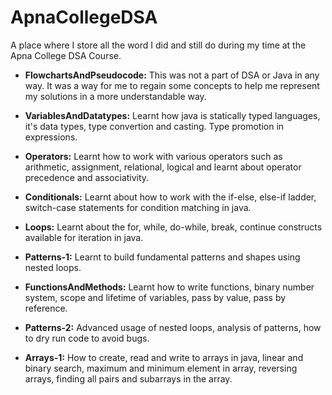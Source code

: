 # ApnaCollegeDSA
A place where I store all the word I did and still do during my time at the Apna College DSA Course.

- **FlowchartsAndPseudocode:** This was not a part of DSA or Java in any way. It was a way for me to regain some concepts to help me represent my solutions in a more understandable way.

- **VariablesAndDatatypes:** Learnt how java is statically typed languages, it's data types, type convertion and casting. Type promotion in expressions.

- **Operators:** Learnt how to work with various operators such as arithmetic, assignment, relational, logical and learnt about operator precedence and associativity.

- **Conditionals:** Learnt about how to work with the if-else, else-if ladder, switch-case statements for condition matching in java.

- **Loops:** Learnt about the for, while, do-while, break, continue constructs available for iteration in java.

- **Patterns-1:** Learnt to build fundamental patterns and shapes using nested loops.

- **FunctionsAndMethods:** Learnt how to write functions, binary number system, scope and lifetime of variables, pass by value, pass by reference.

- **Patterns-2:** Advanced usage of nested loops, analysis of patterns, how to dry run code to avoid bugs.

- **Arrays-1:** How to create, read and write to arrays in java, linear and binary search, maximum and minimum element in array, reversing arrays, finding all pairs and subarrays in the array.